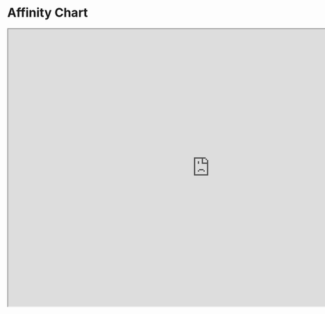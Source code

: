 # Affinity Chart

<iframe style="width: 58rem; height: 40rem;" src="https://docs.google.com/spreadsheets/d/e/2PACX-1vTp09VOb8CVWqDIwnUCEWMK5fECvIq9Zvl-Oa7Yw2l_biFHZBIIDDh1fkdRGLFuG3-lBvMyY4VtKWLR/pubhtml?gid=1160559430&amp;single=true&amp;widget=true&amp;headers=false"></iframe>